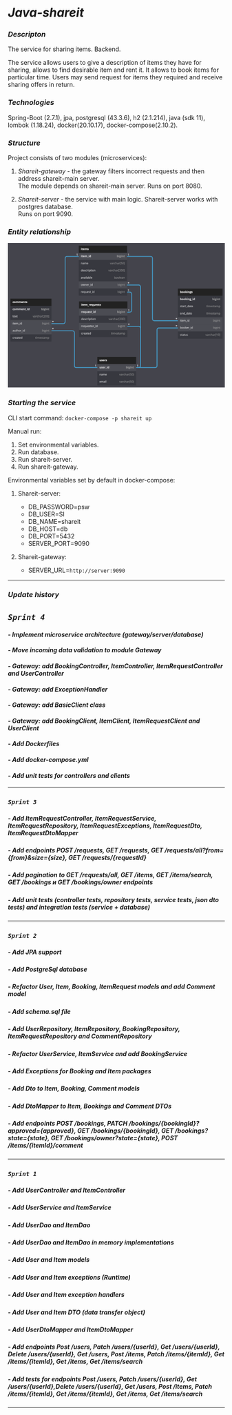 # _Java-shareit_

### _Descripton_

The service for sharing items. Backend.  

The service allows users to give a description of items they have for sharing, allows to find 
desirable item and rent it. It allows to book items for particular time. Users may send request 
for items they required and receive sharing offers in return.  

### _Technologies_

Spring-Boot (2.7.1), jpa, postgresql (43.3.6), h2 (2.1.214), java (sdk 11), lombok (1.18.24),
docker(20.10.17), docker-compose(2.10.2).

### _Structure_   

Project consists of two modules (microservices):
1. _Shareit-gateway_ - the gateway filters incorrect requests and then address shareit-main server.  
The module depends on shareit-main server.
Runs on port 8080.


2. _Shareit-server_ - the service with main logic. Shareit-server works with postgres database.  
Runs on port 9090.

### _Entity relationship_  
![Entity relationship](./ER/ER.png)

### _Starting the service_
CLI start command: `docker-compose -p shareit up`

Manual run:
1. Set environmental variables.
2. Run database.
3. Run shareit-server.
4. Run shareit-gateway.

Environmental variables set by default in docker-compose:

1. Shareit-server:
   - DB_PASSWORD=psw
   - DB_USER=SI
   - DB_NAME=shareit
   - DB_HOST=db
   - DB_PORT=5432
   - SERVER_PORT=9090

2. Shareit-gateway:
   - SERVER_URL=`http://server:9090`
___

### _Update history_

## *`Sprint 4`*
#### *- Implement microservice architecture (gateway/server/database)*
#### *- Move incoming data validation to module Gateway*
#### *- Gateway: add BookingController, ItemController, ItemRequestController and UserController*
#### *- Gateway: add ExceptionHandler*
#### *- Gateway: add BasicClient class*
#### *- Gateway: add BookingClient, ItemClient, ItemRequestClient and UserClient*
#### *- Add Dockerfiles*
#### *- Add docker-compose.yml*
#### *- Add unit tests for controllers and clients*
___

### *`Sprint 3`*
##### *- Add ItemRequestController, ItemRequestService, ItemRequestRepository, ItemRequestExceptions, ItemRequestDto, ItemRequestDtoMapper*
##### *- Add endpoints POST /requests, GET /requests, GET /requests/all?from={from}&size={size}, GET /requests/{requestId}*
##### *- Add pagination to GET /requests/all, GET /items, GET /items/search, GET /bookings и GET /bookings/owner endpoints*
##### *- Add unit tests (controller tests, repository tests, service tests, json dto tests) and integration tests (service + database)*
___

### *`Sprint 2`*
##### *- Add JPA support*
##### *- Add PostgreSql database*
##### *- Refactor User, Item, Booking, ItemRequest models and add Comment model*
##### *- Add schema.sql file*
##### *- Add UserRepository, ItemRepository, BookingRepository, ItemRequestRepository and CommentRepository*
##### *- Refactor UserService, ItemService and add BookingService*
##### *- Add Exceptions for Booking and Item packages*
##### *- Add Dto to Item, Booking, Comment models*
##### *- Add DtoMapper to Item, Bookings and Comment DTOs*
##### *- Add endpoints POST /bookings, PATCH /bookings/{bookingId}?approved={approved}, GET /bookings/{bookingId}, GET /bookings?state={state}, GET /bookings/owner?state={state}, POST /items/{itemId}/comment*
___
### *`Sprint 1`*
##### *- Add UserController and ItemController*
##### *- Add UserService and ItemService*
##### *- Add UserDao and ItemDao*
##### *- Add UserDao and ItemDao in memory implementations*
##### *- Add User and Item models*
##### *- Add User and Item exceptions (Runtime)*
##### *- Add User and Item exception handlers*
##### *- Add User and Item DTO (data transfer object)*
##### *- Add UserDtoMapper and ItemDtoMapper*
##### *- Add endpoints Post /users, Patch /users/{userId}, Get /users/{userId}, Delete /users/{userId}, Get /users, Post /items, Patch /items/{itemId}, Get /items/{itemId}, Get /items, Get /items/search*
##### *- Add tests for endpoints Post /users, Patch /users/{userId}, Get /users/{userId},Delete /users/{userId}, Get /users, Post /items, Patch /items/{itemId}, Get /items/{itemId}, Get /items, Get /items/search*
___
    